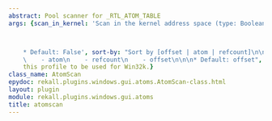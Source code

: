 ```yaml
---
abstract: Pool scanner for _RTL_ATOM_TABLE
args: {scan_in_kernel: 'Scan in the kernel address space (type: Boolean)



    * Default: False', sort-by: "Sort by [offset | atom | refcount]\n\n* Valid Choices:\n\
    \    - atom\n    - refcount\n    - offset\n\n\n* Default: offset", win32k_profile: Force
    this profile to be used for Win32k.}
class_name: AtomScan
epydoc: rekall.plugins.windows.gui.atoms.AtomScan-class.html
layout: plugin
module: rekall.plugins.windows.gui.atoms
title: atomscan
---
```

